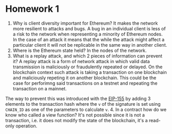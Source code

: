 # Homework 1
1. Why is client diversity important for Ethereum?
It makes the network more resilient to attacks and bugs. A bug in an individual 
client is less of a risk to the network when representing a minority of 
Ethereum nodes. In the case of an attack it means that the while the attack 
might affect a particular client it will not be replicable in the same way in 
another client.
2. Where is the Ethereum state held?
In the nodes of the network.
3. What is a replay attack, and which 2 pieces of information can prevent it?
A replay attack is a form of network attack in which valid data transmission is 
maliciously or fraudulently repeated or delayed. On the blockchain context such 
attack is taking a transaction on one blockchain and maliciously repeting it on 
another blockchain. This could be the case for perforimng said transactions on 
a testnet and repeating the transaction on a mainnet.

The way to prevent this was introduced with the [EIP-155](https://eips.ethereum.org/EIPS/eip-155) by adding 3 elements 
to the transaction hash where the `v` of the signature is set using `CHAIN_ID` as 
one of the parameters to calculate `v`.
4. In a contract how do we know who called a view function?
It's not possible since it is not a transaction, i.e. it does not modify the 
state of the blockchain, it's a read-only operation.
